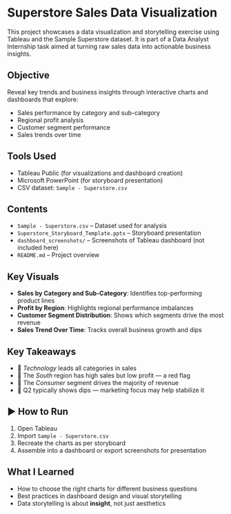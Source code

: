 # Superstore Sales Data Visualization

This project showcases a data visualization and storytelling exercise using Tableau and the Sample Superstore dataset. It is part of a Data Analyst Internship task aimed at turning raw sales data into actionable business insights.

##  Objective

Reveal key trends and business insights through interactive charts and dashboards that explore:

- Sales performance by category and sub-category
- Regional profit analysis
- Customer segment performance
- Sales trends over time

##  Tools Used

- Tableau Public (for visualizations and dashboard creation)
- Microsoft PowerPoint (for storyboard presentation)
- CSV dataset: `Sample - Superstore.csv`

##  Contents

- `Sample - Superstore.csv` – Dataset used for analysis
- `Superstore_Storyboard_Template.pptx` – Storyboard presentation
- `dashboard_screenshots/` – Screenshots of Tableau dashboard (not included here)
- `README.md` – Project overview

##  Key Visuals

- **Sales by Category and Sub-Category**: Identifies top-performing product lines
- **Profit by Region**: Highlights regional performance imbalances
- **Customer Segment Distribution**: Shows which segments drive the most revenue
- **Sales Trend Over Time**: Tracks overall business growth and dips

##  Key Takeaways

- 📌 *Technology* leads all categories in sales
- 📌 The *South* region has high sales but low profit — a red flag
- 📌 The *Consumer* segment drives the majority of revenue
- 📌 Q2 typically shows dips — marketing focus may help stabilize it

## ▶ How to Run

1. Open Tableau
2. Import `Sample - Superstore.csv`
3. Recreate the charts as per storyboard
4. Assemble into a dashboard or export screenshots for presentation

##  What I Learned

- How to choose the right charts for different business questions
- Best practices in dashboard design and visual storytelling
- Data storytelling is about **insight**, not just aesthetics


